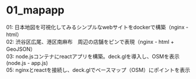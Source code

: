 # 01_mapapp
01: 日本地図を可視化してみるシンプルなwebサイトをdockerで構築（nginx - html）    
02: 渋谷区広尾、港区南麻布　周辺の店舗をピンで表現（nginx - html + GeoJSON）  
03: node.jsコンテナにreactアプリを構築。deck.glを導入し、OSMを表示(node.js - app.js)  
05: nginxとreactを接続し、deck.glでベースマップ（OSM）にポイントを表示
